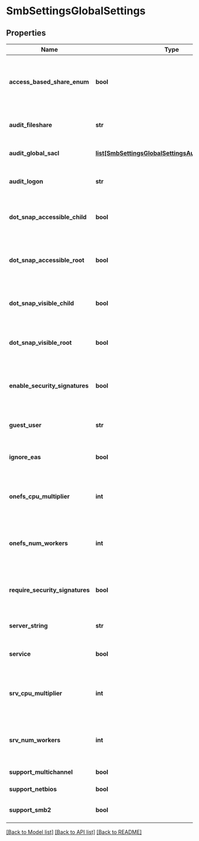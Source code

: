 # SmbSettingsGlobalSettings

## Properties
Name | Type | Description | Notes
------------ | ------------- | ------------- | -------------
**access_based_share_enum** | **bool** | Only enumerate files and folders the requesting user has access to. | [optional] 
**audit_fileshare** | **str** | Specify level of file share audit events to log. | [optional] 
**audit_global_sacl** | [**list[SmbSettingsGlobalSettingsAuditGlobalSaclItem]**](SmbSettingsGlobalSettingsAuditGlobalSaclItem.md) | List of permissions to audit. | [optional] 
**audit_logon** | **str** | Specify the level of logon audit events to log. | [optional] 
**dot_snap_accessible_child** | **bool** | Allow access to .snapshot directories in share subdirectories. | [optional] 
**dot_snap_accessible_root** | **bool** | Allow access to the .snapshot directory in the root of the share. | [optional] 
**dot_snap_visible_child** | **bool** | Show .snapshot directories in share subdirectories. | [optional] 
**dot_snap_visible_root** | **bool** | Show the .snapshot directory in the root of a share. | [optional] 
**enable_security_signatures** | **bool** | Indicates whether the server supports signed SMB packets. | [optional] 
**guest_user** | **str** | Specifies the fully-qualified user to use for guest access. | [optional] 
**ignore_eas** | **bool** | Specify whether to ignore EAs on files. | [optional] 
**onefs_cpu_multiplier** | **int** | Specify the number of OneFS driver worker threads per CPU. | [optional] 
**onefs_num_workers** | **int** | Set the maximum number of OneFS driver worker threads. | [optional] 
**require_security_signatures** | **bool** | Indicates whether the server requires signed SMB packets. | [optional] 
**server_string** | **str** | Provides a description of the server. | [optional] 
**service** | **bool** | Specify whether service is enabled. | [optional] 
**srv_cpu_multiplier** | **int** | Specify the number of SRV service worker threads per CPU. | [optional] 
**srv_num_workers** | **int** | Set the maximum number of SRV service worker threads. | [optional] 
**support_multichannel** | **bool** | Support multichannel. | [optional] 
**support_netbios** | **bool** | Support NetBIOS. | [optional] 
**support_smb2** | **bool** | Support the SMB2 protocol on the server. | [optional] 

[[Back to Model list]](../README.md#documentation-for-models) [[Back to API list]](../README.md#documentation-for-api-endpoints) [[Back to README]](../README.md)



